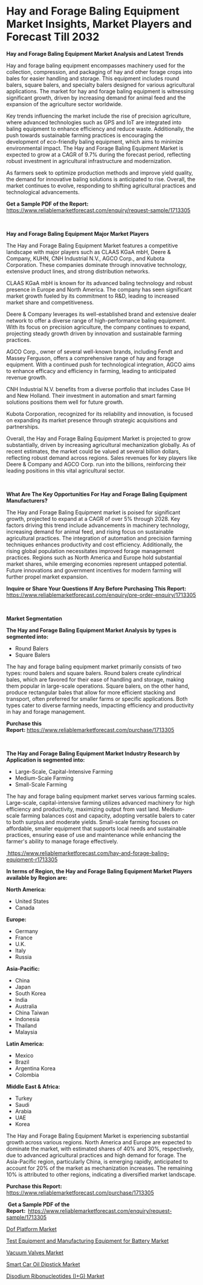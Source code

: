 <p><h1>Hay and Forage Baling Equipment Market Insights, Market Players and Forecast Till 2032</h1></p><p><strong>Hay and Forage Baling Equipment Market Analysis and Latest Trends</strong></p>
<p><p>Hay and forage baling equipment encompasses machinery used for the collection, compression, and packaging of hay and other forage crops into bales for easier handling and storage. This equipment includes round balers, square balers, and specialty balers designed for various agricultural applications. The market for hay and forage baling equipment is witnessing significant growth, driven by increasing demand for animal feed and the expansion of the agriculture sector worldwide.</p><p>Key trends influencing the market include the rise of precision agriculture, where advanced technologies such as GPS and IoT are integrated into baling equipment to enhance efficiency and reduce waste. Additionally, the push towards sustainable farming practices is encouraging the development of eco-friendly baling equipment, which aims to minimize environmental impact. The Hay and Forage Baling Equipment Market is expected to grow at a CAGR of 9.7% during the forecast period, reflecting robust investment in agricultural infrastructure and modernization.</p><p>As farmers seek to optimize production methods and improve yield quality, the demand for innovative baling solutions is anticipated to rise. Overall, the market continues to evolve, responding to shifting agricultural practices and technological advancements.</p></p>
<p><strong>Get a Sample PDF of the Report:&nbsp;</strong> <a href="https://www.reliablemarketforecast.com/enquiry/request-sample/1713305?utm_campaign=1080&utm_medium=2&utm_source=Github&utm_content=ia&utm_term=28032025&utm_id=hay-and-forage-baling-equipment">https://www.reliablemarketforecast.com/enquiry/request-sample/1713305</a></p>
<p>&nbsp;</p>
<p><strong>Hay and Forage Baling Equipment Major Market Players</strong></p>
<p><p>The Hay and Forage Baling Equipment Market features a competitive landscape with major players such as CLAAS KGaA mbH, Deere & Company, KUHN, CNH Industrial N.V., AGCO Corp., and Kubota Corporation. These companies dominate through innovative technology, extensive product lines, and strong distribution networks.</p><p>CLAAS KGaA mbH is known for its advanced baling technology and robust presence in Europe and North America. The company has seen significant market growth fueled by its commitment to R&D, leading to increased market share and competitiveness. </p><p>Deere & Company leverages its well-established brand and extensive dealer network to offer a diverse range of high-performance baling equipment. With its focus on precision agriculture, the company continues to expand, projecting steady growth driven by innovation and sustainable farming practices.</p><p>AGCO Corp., owner of several well-known brands, including Fendt and Massey Ferguson, offers a comprehensive range of hay and forage equipment. With a continued push for technological integration, AGCO aims to enhance efficacy and efficiency in farming, leading to anticipated revenue growth.</p><p>CNH Industrial N.V. benefits from a diverse portfolio that includes Case IH and New Holland. Their investment in automation and smart farming solutions positions them well for future growth. </p><p>Kubota Corporation, recognized for its reliability and innovation, is focused on expanding its market presence through strategic acquisitions and partnerships.</p><p>Overall, the Hay and Forage Baling Equipment Market is projected to grow substantially, driven by increasing agricultural mechanization globally. As of recent estimates, the market could be valued at several billion dollars, reflecting robust demand across regions. Sales revenues for key players like Deere & Company and AGCO Corp. run into the billions, reinforcing their leading positions in this vital agricultural sector.</p></p>
<p>&nbsp;</p>
<p><strong>What Are The Key Opportunities For Hay and Forage Baling Equipment Manufacturers?</strong></p>
<p><p>The Hay and Forage Baling Equipment market is poised for significant growth, projected to expand at a CAGR of over 5% through 2028. Key factors driving this trend include advancements in machinery technology, increasing demand for animal feed, and rising focus on sustainable agricultural practices. The integration of automation and precision farming techniques enhances productivity and cost efficiency. Additionally, the rising global population necessitates improved forage management practices. Regions such as North America and Europe hold substantial market shares, while emerging economies represent untapped potential. Future innovations and government incentives for modern farming will further propel market expansion.</p></p>
<p><strong>Inquire or Share Your Questions If Any Before Purchasing This Report:</strong> <a href="https://www.reliablemarketforecast.com/enquiry/pre-order-enquiry/1713305?utm_campaign=1080&utm_medium=2&utm_source=Github&utm_content=ia&utm_term=28032025&utm_id=hay-and-forage-baling-equipment">https://www.reliablemarketforecast.com/enquiry/pre-order-enquiry/1713305</a></p>
<p>&nbsp;</p>
<p><strong>Market Segmentation</strong></p>
<p><strong>The Hay and Forage Baling Equipment Market Analysis by types is segmented into:</strong></p>
<p><ul><li>Round Balers</li><li>Square Balers</li></ul></p>
<p><p>The hay and forage baling equipment market primarily consists of two types: round balers and square balers. Round balers create cylindrical bales, which are favored for their ease of handling and storage, making them popular in large-scale operations. Square balers, on the other hand, produce rectangular bales that allow for more efficient stacking and transport, often preferred for smaller farms or specific applications. Both types cater to diverse farming needs, impacting efficiency and productivity in hay and forage management.</p></p>
<p><strong>Purchase this Report:&nbsp;</strong><a href="https://www.reliablemarketforecast.com/purchase/1713305?utm_campaign=1080&utm_medium=2&utm_source=Github&utm_content=ia&utm_term=28032025&utm_id=hay-and-forage-baling-equipment">https://www.reliablemarketforecast.com/purchase/1713305</a></p>
<p>&nbsp;</p>
<p><strong>The Hay and Forage Baling Equipment Market Industry Research by Application is segmented into:</strong></p>
<p><ul><li>Large-Scale, Capital-Intensive Farming</li><li>Medium-Scale Farming</li><li>Small-Scale Farming</li></ul></p>
<p><p>The hay and forage baling equipment market serves various farming scales. Large-scale, capital-intensive farming utilizes advanced machinery for high efficiency and productivity, maximizing output from vast land. Medium-scale farming balances cost and capacity, adopting versatile balers to cater to both surplus and moderate yields. Small-scale farming focuses on affordable, smaller equipment that supports local needs and sustainable practices, ensuring ease of use and maintenance while enhancing the farmer's ability to manage forage effectively.</p></p>
<p><a href="https://www.reliablemarketforecast.com/hay-and-forage-baling-equipment-r1713305?utm_campaign=1080&utm_medium=2&utm_source=Github&utm_content=ia&utm_term=28032025&utm_id=hay-and-forage-baling-equipment">&nbsp;https://www.reliablemarketforecast.com/hay-and-forage-baling-equipment-r1713305</a></p>
<p><strong>In terms of Region, the Hay and Forage Baling Equipment Market Players available by Region are:</strong></p>
<p>
    <p> <strong> North America: </strong>
        <ul>
            <li>United States</li>
            <li>Canada</li>
        </ul>
        </p> 
    <p> <strong> Europe: </strong>
        <ul>
            <li>Germany</li>
            <li>France</li>
            <li>U.K.</li>
            <li>Italy</li>
            <li>Russia</li>
        </ul>
        </p> 
    <p> <strong> Asia-Pacific: </strong>
        <ul>
            <li>China</li>
            <li>Japan</li>
            <li>South Korea</li>
            <li>India</li>
            <li>Australia</li>
            <li>China Taiwan</li>
            <li>Indonesia</li>
            <li>Thailand</li>
            <li>Malaysia</li>
        </ul>
        </p> 
    <p> <strong> Latin America: </strong>
        <ul>
            <li>Mexico</li>
            <li>Brazil</li>
            <li>Argentina Korea</li>
            <li>Colombia</li>
        </ul>
        </p> 
    <p> <strong> Middle East & Africa: </strong>
        <ul>
            <li>Turkey</li>
            <li>Saudi</li>
            <li>Arabia</li>
            <li>UAE</li>
            <li>Korea</li>
        </ul>
    </p>
    </p>
<p><p>The Hay and Forage Baling Equipment Market is experiencing substantial growth across various regions. North America and Europe are expected to dominate the market, with estimated shares of 40% and 30%, respectively, due to advanced agricultural practices and high demand for forage. The Asia-Pacific region, particularly China, is emerging rapidly, anticipated to account for 20% of the market as mechanization increases. The remaining 10% is attributed to other regions, indicating a diversified market landscape.</p></p>
<p><strong>Purchase this Report: </strong><a href="https://www.reliablemarketforecast.com/purchase/1713305?utm_campaign=1080&utm_medium=2&utm_source=Github&utm_content=ia&utm_term=28032025&utm_id=hay-and-forage-baling-equipment">https://www.reliablemarketforecast.com/purchase/1713305</a></p>
<p>&nbsp;<strong>Get a Sample PDF of the Report:&nbsp;&nbsp;</strong><a href="https://www.reliablemarketforecast.com/enquiry/request-sample/1713305?utm_campaign=1080&utm_medium=2&utm_source=Github&utm_content=ia&utm_term=28032025&utm_id=hay-and-forage-baling-equipment">https://www.reliablemarketforecast.com/enquiry/request-sample/1713305</a></p>
<p><strong></strong></p>
<p><p><a href="https://github.com/lazloklitz2e/Market-Research-Report-List-1/blob/main/dof-platform-market.md?utm_campaign=1080&utm_medium=2&utm_source=Github&utm_content=ia&utm_term=28032025&utm_id=hay-and-forage-baling-equipment">Dof Platform Market</a></p><p><a href="https://github.com/wycheelwayeu/Market-Research-Report-List-1/blob/main/test-equipment-and-manufacturing-equipment-for-battery-market.md?utm_campaign=1080&utm_medium=2&utm_source=Github&utm_content=ia&utm_term=28032025&utm_id=hay-and-forage-baling-equipment">Test Equipment and Manufacturing Equipment for Battery Market</a></p><p><a href="https://github.com/pezezlarue7h/Market-Research-Report-List-1/blob/main/vacuum-valves-market.md?utm_campaign=1080&utm_medium=2&utm_source=Github&utm_content=ia&utm_term=28032025&utm_id=hay-and-forage-baling-equipment">Vacuum Valves Market</a></p><p><a href="https://github.com/rueffmuoloqw/Market-Research-Report-List-1/blob/main/smart-car-oil-dipstick-market.md?utm_campaign=1080&utm_medium=2&utm_source=Github&utm_content=ia&utm_term=28032025&utm_id=hay-and-forage-baling-equipment">Smart Car Oil Dipstick Market</a></p><p><a href="https://github.com/onutsheinz/Market-Research-Report-List-1/blob/main/disodium-ribonucleotides-ig-market.md?utm_campaign=1080&utm_medium=2&utm_source=Github&utm_content=ia&utm_term=28032025&utm_id=hay-and-forage-baling-equipment">Disodium Ribonucleotides (I+G) Market</a></p></p>